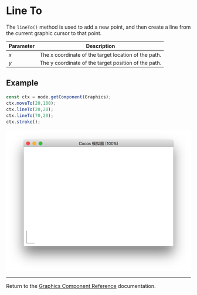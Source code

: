 # Line To

The `lineTo()` method is used to add a new point, and then create a line from the current graphic cursor to that point.

| Parameter | Description |
| --------- | ----------- |
| *x* | The x coordinate of the target location of the path. |
| *y* | The y coordinate of the target position of the path. |

## Example

```ts
const ctx = node.getComponent(Graphics);
ctx.moveTo(20,100);
ctx.lineTo(20,20);
ctx.lineTo(70,20);
ctx.stroke();
```

<a href="./lineTo.png"><img src="./lineTo.png"></a>

<hr>

Return to the [Graphics Component Reference](../graphics.md) documentation.
